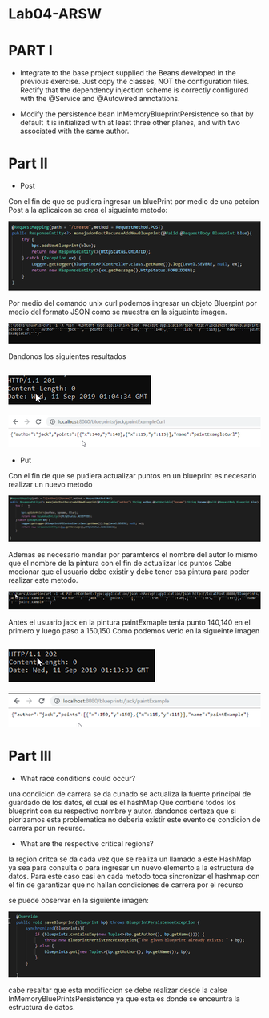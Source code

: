 # Lab04-ARSW

# PART I

- Integrate to the base project supplied the Beans developed in the previous exercise. Just copy the classes, NOT the configuration files. Rectify that the dependency injection scheme is correctly configured with the @Service and @Autowired annotations.


- Modify the persistence bean InMemoryBlueprintPersistence so that by default it is initialized with at least three other planes, and with two associated with the same author.

# Part II

* Post

Con el fin de que se pudiera ingresar un bluePrint por medio de una petcion Post a la aplicaicon se crea el sigueinte metodo:


![](img/media/Parte2PostCode.png)

Por medio del comando unix curl podemos ingresar un objeto Bluerpint por medio del formato JSON como se muestra en la sigueinte imagen.

![](img/media/Parte2PostCurl.png)

Dandonos los siguientes resultados 

![](img/media/Parte2PostResultCurl.png)
--
![](img/media/Parte2PostResultCurl2.png)


* Put 

Con el fin de que se pudiera actualizar puntos en un blueprint es necesario realizar un nuevo metodo

![](img/media/Parte2PutCode.png)

Ademas es necesario mandar por paramteros el nombre del autor lo mismo que el nombre de la pintura con el fin de actualizar los puntos
Cabe mecionar que el usuario debe existir y debe tener esa pintura para poder realizar este metodo.

![](img/media/Parte2PutCurl.png)

Antes el usuario jack en la pintura paintExmaple tenia punto 140,140 en el primero y luego paso a 150,150 Como podemos verlo en la sigueinte imagen

![](img/media/Parte2PutResultCurl.png)
--
![](img/media/Parte2PutResultCurl2.png)





# Part III

* What race conditions could occur? 

una condicion de carrera se da cunado se actualiza la fuente principal de guardado de los datos, el cual es el hashMap 
Que contiene todos los blueprint con su respectivo nombre y autor. dandonos certeza que si piorizamos esta problematica no 
deberia existir este evento de condicion de carrera por un recurso.

* What are the respective critical regions? 

la region critca se da cada vez que se realiza un llamado a este HashMap ya sea para consulta o para ingresar un nuevo elemento a la estructura de datos.
Para este caso casi en cada metodo toca sincronizar el hashmap con el fin de garantizar que no hallan condiciones de carrera por el recurso 

se puede observar en la siguiente imagen:

![](img/media/Parte3.png)

cabe resaltar que esta modificcion se debe realizar desde la calse InMemoryBluePrintsPersistence ya que esta es donde se enceuntra la estructura de datos. 
